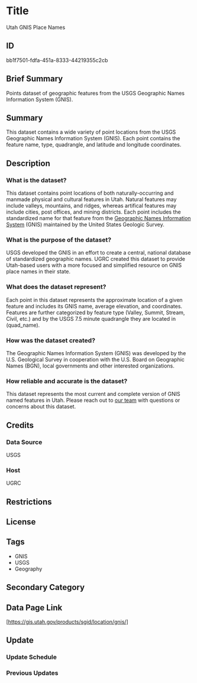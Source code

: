 # Title

Utah GNIS Place Names

## ID

bb1f7501-fdfa-451a-8333-44219355c2cb

## Brief Summary

Points dataset of geographic features from the USGS Geographic Names Information System (GNIS).

## Summary

This dataset contains a wide variety of point locations from the USGS Geographic Names Information System (GNIS). Each point contains the feature name, type, quadrangle, and latitude and longitude coordinates.

## Description

### What is the dataset?

This dataset contains point locations of both naturally-occurring and manmade physical and cultural features in Utah. Natural features may include valleys, mountains, and ridges, whereas artifical features may include cities, post offices, and mining districts. Each point includes the standardized name for that feature from the [Geographic Names Information System](https://www.usgs.gov/tools/geographic-names-information-system-gnis) (GNIS) maintained by the United States Geologic Survey.

### What is the purpose of the dataset?

USGS developed the GNIS in an effort to create a central, national database of standardized geographic names. UGRC created this dataset to provide Utah-based users with a more focused and simplified resource on GNIS place names in their state.

### What does the dataset represent?

Each point in this dataset represents the approximate location of a given feature and includes its GNIS name, average elevation, and coordinates. Features are further categorized by feature type (Valley, Summit, Stream, Civil, etc.) and by the USGS 7.5 minute quadrangle they are located in (quad_name).

<!--- Do we know how they decide where to put the points? Many of the points are elongated features such as rivers or streams; how do they choose where to put a singular point for that feature? --->

### How was the dataset created?

The Geographic Names Information System (GNIS) was developed by the U.S. Geological Survey in cooperation with the U.S. Board on Geographic Names (BGN), local governments and other interested organizations.

<!--- Do we maintain this dataset? Is it maintained at all? --->

### How reliable and accurate is the dataset?

This dataset represents the most current and complete version of GNIS named features in Utah. Please reach out to [our team](https://gis.utah.gov/contact/) with questions or concerns about this dataset.

## Credits

### Data Source

USGS

### Host

UGRC

## Restrictions

## License

## Tags

- GNIS
- USGS
- Geography

## Secondary Category

## Data Page Link

[https://gis.utah.gov/products/sgid/location/gnis/]

## Update

### Update Schedule

<!--- Do we have an update schedule for this layer? --->

### Previous Updates
